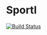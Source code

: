 # Sportl

[![Build Status](https://travis-ci.org/innesm4/laravel-boilerplate.svg)](https://travis-ci.org/caleuanhopkins/sportl)


